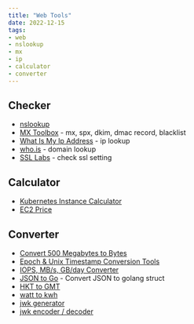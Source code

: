 ```yaml
---
title: "Web Tools"
date: 2022-12-15
tags:
- web
- nslookup
- mx
- ip
- calculator
- converter
---
```


## Checker

- [nslookup](https://www.nslookup.io/)
- [MX Toolbox](https://mxtoolbox.com/SuperTool.aspx) - mx, spx, dkim, dmac record, blacklist
- [What Is My Ip Address](https://whatismyipaddress.com/) - ip lookup
- [who.is](https://who.is/) - domain lookup
- [SSL Labs](https://www.ssllabs.com/ssltest/) - check ssl setting

## Calculator

- [Kubernetes Instance Calculator](https://learnk8s.io/kubernetes-instance-calculator)
- [EC2 Price](https://instances.vantage.sh)
## Converter

- [Convert 500 Megabytes to Bytes](https://www.flightpedia.org/convert/500-megabytes-to-bytes.html)
- [Epoch & Unix Timestamp Conversion Tools](https://www.epochconverter.com/)
- [IOPS, MB/s, GB/day Converter](https://wintelguy.com/iops-mbs-gbday-calc.pl)
- [JSON to Go](https://mholt.github.io/json-to-go/) - Convert JSON to golang struct
- [HKT to GMT](https://savvytime.com/converter/hkt-to-gmt)
- [watt to kwh](https://www.rapidtables.com/calc/electric/watt-to-kwh-calculator.html)
- [jwk generator](https://mkjwk.org/)
- [jwk encoder / decoder](https://dinochiesa.github.io/jwt/)